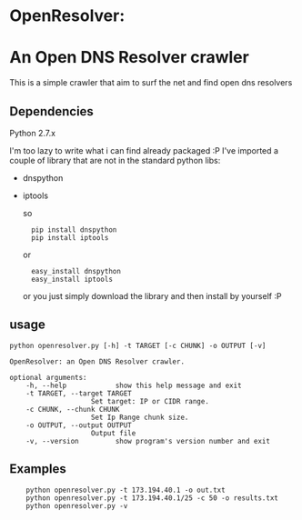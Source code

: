 OpenResolver: 
===
An Open DNS Resolver crawler
====

This is a simple crawler that aim to surf the net and find open dns resolvers
## Dependencies

Python 2.7.x

I'm too lazy to write what i can find already packaged :P
I've imported a couple of library that are not in the standard python libs:
- dnspython
- iptools

    so
    
        pip install dnspython
        pip install iptools
        
    or
    
        easy_install dnspython
        easy_install iptools

    or you just simply download the library and then install by yourself :P

## usage

    python openresolver.py [-h] -t TARGET [-c CHUNK] -o OUTPUT [-v]

    OpenResolver: an Open DNS Resolver crawler.

    optional arguments:
        -h, --help            show this help message and exit
        -t TARGET, --target TARGET
                        Set target: IP or CIDR range.
        -c CHUNK, --chunk CHUNK
                        Set Ip Range chunk size.
        -o OUTPUT, --output OUTPUT
                        Output file
        -v, --version         show program's version number and exit

##  Examples
        python openresolver.py -t 173.194.40.1 -o out.txt
        python openresolver.py -t 173.194.40.1/25 -c 50 -o results.txt 
        python openresolver.py -v
